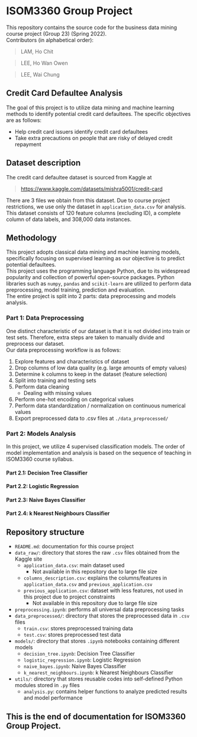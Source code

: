 # ISOM3360 Group Project
This repository contains the source code for the business data mining course project (Group 23) (Spring 2022).  
Contributors (in alphabetical order):
> LAM, Ho Chit

> LEE, Ho Wan Owen

> LEE, Wai Chung

## Credit Card Defaultee Analysis
The goal of this project is to utilize data mining and machine learning methods to identify potential credit card defaultees.
The specific objectives are as follows:
- Help credit card issuers identify credit card defaultees
- Take extra precautions on people that are risky of delayed credit repayment

## Dataset description
The credit card defaultee dataset is sourced from Kaggle at
> https://www.kaggle.com/datasets/mishra5001/credit-card  

There are 3 files we obtain from this dataset. Due to course project restrictions, we use only the dataset in `application_data.csv` for analysis.  
This dataset consists of 120 feature columns (excluding ID), a complete column of data labels, and 308,000 data instances.

## Methodology
This project adopts classical data mining and machine learning models, specifically focusing on supervised learning as our objective is to predict potential defaultees.  
This project uses the programming language Python, due to its widespread popularity and collection of powerful open-source packages. Python libraries such as `numpy`, `pandas` and `scikit-learn` are utilized to perform data preprocessing, model training, prediction and evaluation.  
The entire project is split into 2 parts: data preprocessing and models analysis.

### Part 1: Data Preprocessing
One distinct characteristic of our dataset is that it is not divided into train or test sets. Therefore, extra steps are taken to manually divide and preprocess our dataset.  
Our data preprocessing workflow is as follows:

1. Explore features and characteristics of dataset
2. Drop columns of low data quality (e.g. large amounts of empty values)
3. Determine k columns to keep in the dataset (feature selection)
4. Split into training and testing sets
5. Perform data cleaning
   - Dealing with missing values
6. Perform one-hot encoding on categorical values
7. Perform data standardization / normalization on continuous numerical values
8. Export preprocessed data to .csv files at `./data_preprocessed/`

### Part 2: Models Analysis
In this project, we utilize 4 supervised classification models. The order of model implementation and analysis is based on the sequence of teaching in ISOM3360 course syllabus.
#### Part 2.1: Decision Tree Classifier

#### Part 2.2: Logistic Regression

#### Part 2.3: Naive Bayes Classifier

#### Part 2.4: k Nearest Neighbours Classifier


## Repository structure
- `README.md`: documentation for this course project
- `data_raw/`: directory that stores the raw `.csv` files obtained from the Kaggle site
  - `application_data.csv`: main dataset used
    - Not available in this repository due to large file size
  - `columns_description.csv`: explains the columns/features in `application_data.csv` and `previous_application.csv`
  - `previous_application.csv`: dataset with less features, not used in this project due to project constraints
    - Not available in this repository due to large file size
- `preprocessing.ipynb`: performs all universal data preprocessing tasks
- `data_preprocessed/`: directory that stores the preprocessed data in `.csv` files
  - `train.csv`: stores preprocessed training data
  - `test.csv`: stores preprocessed test data
- `models/`: directory that stores `.ipynb` notebooks containing different models
  - `decision_tree.ipynb`: Decision Tree Classifier
  - `logistic_regression.ipynb`: Logistic Regression
  - `naive_bayes.ipynb`: Naive Bayes Classifier
  - `k_nearest_neighbours.ipynb`: k Nearest Neighbours Classifier
- `utils/`: directory that stores reusable codes into self-defined Python modules stored in `.py` files
  - `analysis.py`: contains helper functions to analyze predicted results and model performance


## This is the end of documentation for ISOM3360 Group Project.